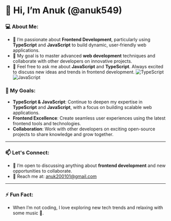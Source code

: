 # 👋 Hi, I’m Anuk (@anuk549)

### 💻 About Me:
- 🌱 I’m passionate about **Frontend Development**, particularly using **TypeScript** and **JavaScript** to build dynamic, user-friendly web applications.
- 🎯 My goal is to master advanced **web development** techniques and collaborate with other developers on innovative projects.
- 💬 Feel free to ask me about **JavaScript** and **TypeScript**. Always excited to discuss new ideas and trends in frontend development.
![TypeScript](https://img.shields.io/badge/TypeScript-007ACC?style=for-the-badge&logo=typescript&logoColor=white) ![JavaScript](https://img.shields.io/badge/JavaScript-F7DF1E?style=for-the-badge&logo=javascript&logoColor=black)



### 🎯 My Goals:
- **TypeScript & JavaScript**: Continue to deepen my expertise in **TypeScript** and **JavaScript**, with a focus on building scalable web applications.
- **Frontend Excellence**: Create seamless user experiences using the latest frontend tools and technologies.
- **Collaboration**: Work with other developers on exciting open-source projects to share knowledge and grow together.

---

### 📫 Let's Connect:
- 💬 I’m open to discussing anything about **frontend development** and new opportunities to collaborate.
- 📧 Reach me at: anuk200101@gmail.com

---

### ⚡ Fun Fact:
- When I’m not coding, I love exploring new tech trends and relaxing with some music 🎵.
